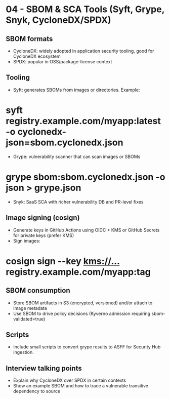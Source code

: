# 04 - SBOM & SCA Tools (Syft, Grype, Snyk, CycloneDX/SPDX)

## SBOM formats
- CycloneDX: widely adopted in application security tooling, good for CycloneDX ecosystem
- SPDX: popular in OSS/package-license context

## Tooling
- Syft: generates SBOMs from images or directories. Example:
# syft registry.example.com/myapp:latest -o cyclonedx-json=sbom.cyclonedx.json

- Grype: vulnerability scanner that can scan images or SBOMs
# grype sbom:sbom.cyclonedx.json -o json > grype.json

- Snyk: SaaS SCA with richer vulnerability DB and PR-level fixes

## Image signing (cosign)
- Generate keys in GitHub Actions using OIDC + KMS or GitHub Secrets for private keys (prefer KMS)
- Sign images:
# cosign sign --key <kms://...> registry.example.com/myapp:tag

## SBOM consumption
- Store SBOM artifacts in S3 (encrypted, versioned) and/or attach to image metadata
- Use SBOM to drive policy decisions (Kyverno admission requiring sbom-validated=true)

## Scripts
- Include small scripts to convert grype results to ASFF for Security Hub ingestion.

## Interview talking points
- Explain why CycloneDX over SPDX in certain contexts
- Show an example SBOM and how to trace a vulnerable transitive dependency to source
